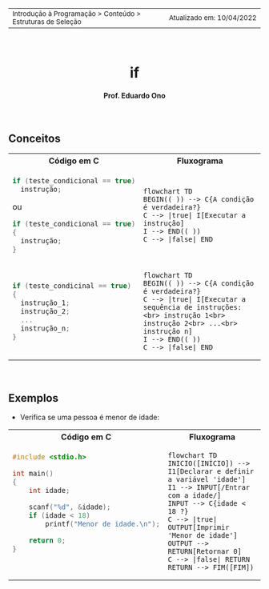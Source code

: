 <table>
<tr>
<td align="left" width="8000">
  <small>Introdução à Programação > Conteúdo > Estruturas de Seleção</small>
</td>
<td align="right">
  <small>Atualizado&nbsp;em:&nbsp;10/04/2022</small>
</td>
</tr>
</table>

<br>

<h1 align="center">
if
</h1>
<h4 align="center">
Prof. Eduardo Ono
</h4>

<br>

## Conceitos

<table>
<tr>
  <th>Código em C</th>
  <th>Fluxograma</th>
</tr>

<tr>
<td valign="top">

```c
if (teste_condicional == true)
  instrução;
```

ou 

```c
if (teste_condicional == true)
{
  instrução;
}
```
</td>

<td>

```mermaid
flowchart TD
BEGIN(( )) --> C{A condição é verdadeira?}
C --> |true| I[Executar a instrução]
I --> END(( ))
C --> |false| END
```

</td>
</tr>

<tr></tr>

<tr>
<td>

```c
if (teste_condicinal == true)
{
  instrução_1;
  instrução_2;
  ...
  instrução_n;
}
```

</td>

<td>

```mermaid
flowchart TD
BEGIN(( )) --> C{A condição é verdadeira?}
C --> |true| I[Executar a sequência de instruções:<br> instrução 1<br> instrução 2<br> ...<br> instrução n]
I --> END(( ))
C --> |false| END
```

</td>
</tr>
</table>

<br>

## Exemplos

* Verifica se uma pessoa é menor de idade:

<table>
<tr>
  <th>Código em C</th>
  <th>Fluxograma</th>
</tr>
<tr>
<td valign="top">

```c
#include <stdio.h>

int main()
{
    int idade;

    scanf("%d", &idade);
    if (idade < 18)
        printf("Menor de idade.\n");

    return 0;
}
```

</td>

<td>

```mermaid
flowchart TD
INICIO([INÍCIO]) --> I1[Declarar e definir a variável 'idade']
I1 --> INPUT[/Entrar com a idade/]
INPUT --> C{idade < 18 ?}
C --> |true| OUTPUT[Imprimir 'Menor de idade']
OUTPUT --> RETURN[Retornar 0]
C --> |false| RETURN
RETURN --> FIM([FIM])
```

</td>

</tr>
</table>

<br>
